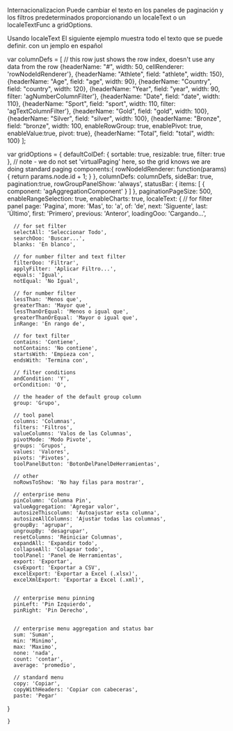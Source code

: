 
Internacionalizacion
Puede cambiar el texto en los paneles de paginación y los filtros predeterminados proporcionando un localeText o un localeTextFunc a gridOptions.

Usando localeText
El siguiente ejemplo muestra todo el texto que se puede definir. con un jemplo en español

var columnDefs = [
    // this row just shows the row index, doesn't use any data from the row
    {headerName: "#", width: 50, cellRenderer:  'rowNodeIdRenderer'},
    {headerName: "Athlete", field: "athlete", width: 150},
    {headerName: "Age", field: "age", width: 90},
    {headerName: "Country", field: "country", width: 120},
    {headerName: "Year", field: "year", width: 90, filter: 'agNumberColumnFilter'},
    {headerName: "Date", field: "date", width: 110},
    {headerName: "Sport", field: "sport", width: 110, filter: 'agTextColumnFilter'},
    {headerName: "Gold", field: "gold", width: 100},
    {headerName: "Silver", field: "silver", width: 100},
    {headerName: "Bronze", field: "bronze", width: 100, enableRowGroup: true, enablePivot: true, enableValue:true, pivot: true},
    {headerName: "Total", field: "total", width: 100}
];

var gridOptions = {
    defaultColDef: {
        sortable: true,
        resizable: true,
        filter: true
    },
    // note - we do not set 'virtualPaging' here, so the grid knows we are doing standard paging
    components:{
        rowNodeIdRenderer: function(params) {
            return params.node.id + 1;
        }
    },
    columnDefs: columnDefs,
    sideBar: true,
    pagination:true,
    rowGroupPanelShow: 'always',
    statusBar: {
        items: [
            { component: 'agAggregationComponent' }
        ]
    },
    paginationPageSize: 500,
    enableRangeSelection: true,
    enableCharts: true,
    localeText: {
      // for filter panel
      page: 'Pagina',
      more: 'Mas',
      to: 'a',
      of: 'de',
      next: 'Siguente',
      last: 'Último',
      first: 'Primero',
      previous: 'Anteror',
      loadingOoo: 'Cargando...',

      // for set filter
      selectAll: 'Seleccionar Todo',
      searchOoo: 'Buscar...',
      blanks: 'En blanco',

      // for number filter and text filter
      filterOoo: 'Filtrar',
      applyFilter: 'Aplicar Filtro...',
      equals: 'Igual',
      notEqual: 'No Igual',

      // for number filter
      lessThan: 'Menos que',
      greaterThan: 'Mayor que',
      lessThanOrEqual: 'Menos o igual que',
      greaterThanOrEqual: 'Mayor o igual que',
      inRange: 'En rango de',

      // for text filter
      contains: 'Contiene',
      notContains: 'No contiene',
      startsWith: 'Empieza con',
      endsWith: 'Termina con',

      // filter conditions
      andCondition: 'Y',
      orCondition: 'O',

      // the header of the default group column
      group: 'Grupo',

      // tool panel
      columns: 'Columnas',
      filters: 'Filtros',
      valueColumns: 'Valos de las Columnas',
      pivotMode: 'Modo Pivote',
      groups: 'Grupos',
      values: 'Valores',
      pivots: 'Pivotes',
      toolPanelButton: 'BotonDelPanelDeHerramientas',

      // other
      noRowsToShow: 'No hay filas para mostrar',

      // enterprise menu
      pinColumn: 'Columna Pin',
      valueAggregation: 'Agregar valor',
      autosizeThiscolumn: 'Autoajustar esta columna',
      autosizeAllColumns: 'Ajustar todas las columnas',
      groupBy: 'agrupar',
      ungroupBy: 'desagrupar',
      resetColumns: 'Reiniciar Columnas',
      expandAll: 'Expandir todo',
      collapseAll: 'Colapsar todo',
      toolPanel: 'Panel de Herramientas',
      export: 'Exportar',
      csvExport: 'Exportar a CSV',
      excelExport: 'Exportar a Excel (.xlsx)',
      excelXmlExport: 'Exportar a Excel (.xml)',


      // enterprise menu pinning
      pinLeft: 'Pin Izquierdo',
      pinRight: 'Pin Derecho',


      // enterprise menu aggregation and status bar
      sum: 'Suman',
      min: 'Minimo',
      max: 'Maximo',
      none: 'nada',
      count: 'contar',
      average: 'promedio',

      // standard menu
      copy: 'Copiar',
      copyWithHeaders: 'Copiar con cabeceras',
      paste: 'Pegar'   
  }
  
    }
